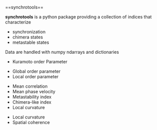 ==synchrotools==

**synchrotools** is a python package providing a collection of indices that characterize 
 + synchronization 
 + chimera states
 + metastable states

Data are handled with numpy ndarrays and dictionaries


+ Kuramoto order Parameter
 - Global order parameter
 - Local order parameter

+ Mean correlation
+ Mean phase velocity
+ Metastability index
+ Chimera-like index
+ Local curvature
 - Local curvature
 - Spatial coherence
